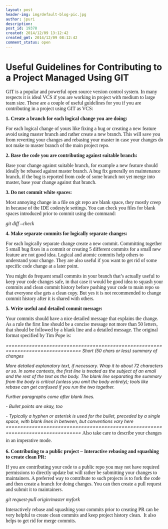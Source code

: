 ```yaml
---
layout: post
header-img: img/default-blog-pic.jpg
author: jpuri
description: 
post_id: 19378
created: 2014/12/09 13:12:42
created_gmt: 2014/12/09 08:12:42
comment_status: open
---
```


# Useful Guidelines for Contributing to a Project Managed Using GIT

<p><span style="font-family: Calibri; font-size: 16px;">GIT is a popular and powerful open source version control system. In many respects it is ideal VCS if you are working in project with medium to large team size. These are a couple of useful guidelines for you if you are contributing in a project using GIT as VCS:</span></p>
<p><span style="font-size: 16px;"><strong><span style="font-family: Calibri;">1. Create a branch for each logical change you are doing:</span></strong></span></p>
<p><span style="font-family: Calibri; font-size: 16px;">For each logical change of yours like fixing a bug or creating a new feature avoid using master branch and rather create a new branch. This will save you from reverting your changes and rebasing your master in case your changes do not make to master branch of the main project repo. </span></p>
<p><strong><span style="font-family: Calibri; font-size: 16px;">2. Base the code you are contributing against suitable branch:</span></strong></p>
<p><span style="font-family: Calibri; font-size: 16px;">Base your change against suitable branch, for example a new feature should ideally be rebased against master branch. A bug fix generally on maintenance branch, if the bug is reported from code of some branch not yet merge into master, base your change against that branch.</span></p>
<p><strong><span style="font-family: Calibri; font-size: 16px;">3. Do not commit white spaces:</span></strong></p>
<p><span style="font-family: Calibri; font-size: 16px;">Most annoying change in a file on git repo are blank space, they mostly creep in because of the IDE codestyle settings. You can check you files for blank spaces introduced prior to commit using the command:</span></p>
<p><em><span style="font-family: Consolas; font-size: 16px;">git diff –check</span></em></p>
<!--more-->

<p><strong><span style="font-family: Consolas; font-size: 16px;">4. Make separate commits for logically separate changes:</span></strong></p>
<p><span style="font-family: Calibri; font-size: 16px;">For each logically separate change create a new commit. Committing together 5 small bug fixes in a commit or creating 5 different commits for a small new feature are not good idea. Logical and atomic commits help others to understand your change. They are also useful if you want to get rid of some specific code change at a later point.</span></p>
<p><span style="font-family: Calibri; font-size: 16px;">You might do frequent small commits in your branch that’s actually useful to keep your code changes safe, in that case it would be good idea to squash your commits and clean commit history before pushing your code to main repo so that everyone else gets a clean copy. But yes it is not recommended to change commit history after it is shared with others.</span></p>
<p><strong><span style="font-family: Calibri; font-size: 16px;">5. Write useful and detailed commit message:</span></strong></p>
<p><span style="font-family: Calibri; font-size: 16px;">Your commits should have a nice detailed message that explains the change. As a rule the first line should be a concise message not more than 50 letters, that should be followed by a blank line and a detailed message. The original format specified by Tim Pope is: </span></p>
<p><em>================================================================================</em>
<em> Short (50 chars or less) summary of changes</em></p>
<p><em>More detailed explanatory text, if necessary. Wrap it to</em>
<em> about 72 characters or so. In some contexts, the first</em>
<em> line is treated as the subject of an email and the rest of</em>
<em> the text as the body. The blank line separating the</em>
<em> summary from the body is critical (unless you omit the body</em>
<em> entirely); tools like rebase can get confused if you run</em>
<em> the two together.</em></p>
<p><em>Further paragraphs come after blank lines.</em></p>
<p><em>- Bullet points are okay, too</em></p>
<p><em>- Typically a hyphen or asterisk is used for the bullet,</em>
<em> preceded by a single space, with blank lines in</em>
<em> between, but conventions vary here</em>
<em> ================================================================================</em>
<span style="font-family: Calibri; font-size: 16px; line-height: 1.5em;">Also take care to describe your changes in an imperative mode.</span></p>
<p><strong><span style="font-family: Calibri; font-size: 16px;">6. Contributing to a public project – Interactive rebasing and squashing to create clean PR:</span></strong></p>
<p><span style="font-family: Calibri; font-size: 16px;">If you are contributing your code to a public repo you may not have required permissions to directly update but will rather be submitting your changes to maintainers. A preferred way to contribute to such projects is to fork the code and then create a branch for doing changes. You can then create a pull request and submit it to maintainers.</span></p>
<p><em><span style="font-family: Calibri; font-size: 16px;">git request-pull origin/master myfork</span></em></p>
<p><span style="font-family: Calibri; font-size: 16px;">Interactively rebase and squashing your commits prior to creating PR can be very helpful to create clean commits and keep project history clean.  It also helps to get rid for merge commits.</span></p>